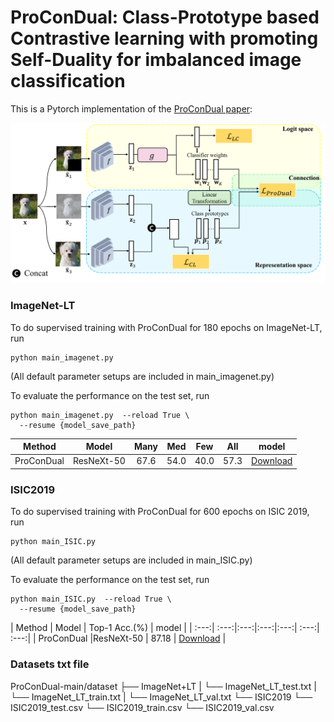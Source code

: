 # ProConDual: Class-Prototype based Contrastive learning with promoting Self-Duality for imbalanced image classification

This is a Pytorch implementation of the [ProConDual paper]():

<p align="center">
<img src="./Arch.png" width="800">
</p>
 
### ImageNet-LT 
To do supervised training with ProConDual for 180 epochs on ImageNet-LT, run
```
python main_imagenet.py
```
(All default parameter setups are included in main_imagenet.py)


To evaluate the performance on the test set, run
```
python main_imagenet.py  --reload True \
  --resume {model_save_path}
```

| Method | Model | Many | Med | Few | All | model |
| :---:| :---:|:---:|:---:|:---:| :---:|  :---:| 
| ProConDual |ResNeXt-50 | 67.6  | 54.0  | 40.0     | 57.3    | [Download]() |


### ISIC2019 
To do supervised training with ProConDual for 600 epochs on ISIC 2019, run
```
python main_ISIC.py
```
(All default parameter setups are included in main_ISIC.py)

To evaluate the performance on the test set, run
```
python main_ISIC.py  --reload True \
  --resume {model_save_path}
```

| Method | Model | Top-1 Acc.(%) | model |
| :---:| :---:|:---:|:---:|:---:| :---:|  :---:| 
| ProConDual |ResNeXt-50 | 87.18    | [Download]() |



### Datasets txt file

ProConDual-main/dataset
├── ImageNet+LT
|   └── ImageNet_LT_test.txt
|   └── ImageNet_LT_train.txt
|   └── ImageNet_LT_val.txt
└── ISIC2019
    └── ISIC2019_test.csv
    └── ISIC2019_train.csv
    └── ISIC2019_val.csv